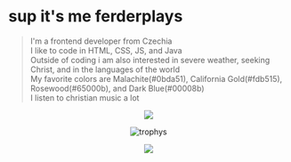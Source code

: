 # sup it's me ferderplays
> I'm a frontend developer from Czechia<br>
> I like to code in HTML, CSS, JS, and Java<br>
> Outside of coding i am also interested in severe weather, seeking Christ, and in the languages of the world<br>
> My favorite colors are Malachite(#0bda51), California Gold(#fdb515), Rosewood(#65000b), and Dark Blue(#00008b)<br>
> I listen to christian music a lot
<p align="center">
    <img src="https://komarev.com/ghpvc/?username=FERDdeveloper&color=success&style=for-the-badge" />
</p>

<p align="center">
 <img src="https://github-profile-trophy.vercel.app/?username=ferderplays&theme=nord&margin-w=15&margin-h=15&column=8" alt="trophys" />
</p>

<p align="center">
 <img src="https://readme-jokes.vercel.app/api">
</p>

